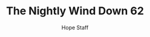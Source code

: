 ---
image: /assets/img/nwd/62_nwd_isaiah_58_11_nlt.png
title: The Nightly Wind Down 62
number: 62
categories:
  - The Nightly Wind Down
author: Hope Staff
notes: The Nightly Wind Down 62
embed: >-
  EMBED_GOES_HERE
transcript: >-
  SOME LINES OF TEXT START HERE
---